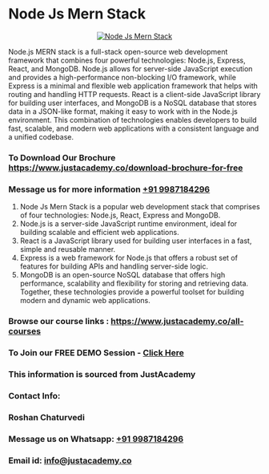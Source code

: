 # Node Js Mern Stack

<p align="center">
  <a href="https://justacademy.co/program-detail/mern-stack-development">
    <img src="https://justacademy.co/storage2/program_images/1704700408.webp" alt="Node Js Mern Stack">
  </a>
</p>


Node.js MERN stack is a full-stack open-source web development framework that combines four powerful technologies: Node.js, Express, React, and MongoDB. Node.js allows for server-side JavaScript execution and provides a high-performance non-blocking I/O framework, while Express is a minimal and flexible web application framework that helps with routing and handling HTTP requests. React is a client-side JavaScript library for building user interfaces, and MongoDB is a NoSQL database that stores data in a JSON-like format, making it easy to work with in the Node.js environment. This combination of technologies enables developers to build fast, scalable, and modern web applications with a consistent language and a unified codebase. 
### To Download Our Brochure https://www.justacademy.co/download-brochure-for-free
### Message us for more information [+91 9987184296](https://api.whatsapp.com/send?phone=919987184296)
1) Node Js Mern Stack is a popular web development stack that comprises of four technologies: Node.js, React, Express and MongoDB.
2) Node.js is a server-side JavaScript runtime environment, ideal for building scalable and efficient web applications.
3) React is a JavaScript library used for building user interfaces in a fast, simple and reusable manner.
4) Express is a web framework for Node.js that offers a robust set of features for building APIs and handling server-side logic.
5) MongoDB is an open-source NoSQL database that offers high performance, scalability and flexibility for storing and retrieving data. Together, these technologies provide a powerful toolset for building modern and dynamic web applications.

### Browse our course links : https://www.justacademy.co/all-courses 
### To Join our FREE DEMO Session - [Click Here](https://www.justacademy.co/register-for-course-demo)


### This information is sourced from JustAcademy
### Contact Info:
### Roshan Chaturvedi
### Message us on Whatsapp: [+91 9987184296](https://api.whatsapp.com/send?phone=919987184296)
### Email id: [info@justacademy.co](mailto:info@justacademy.co)
                    
